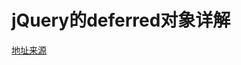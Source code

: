 # jQuery的deferred对象详解
  [地址来源](http://www.ruanyifeng.com/blog/2011/08/a_detailed_explanation_of_jquery_deferred_object.html "地址来源") 